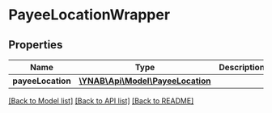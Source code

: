 # PayeeLocationWrapper

## Properties
Name | Type | Description | Notes
------------ | ------------- | ------------- | -------------
**payeeLocation** | [**\YNAB\Api\Model\PayeeLocation**](PayeeLocation.md) |  | 

[[Back to Model list]](../README.md#documentation-for-models) [[Back to API list]](../README.md#documentation-for-api-endpoints) [[Back to README]](../README.md)


